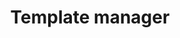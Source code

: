 ---
layout: doc
permalink: /doc/template-manager/
redirect_to: https://doc.qubes-os.org/en/latest/developer/system/template-manager.html
title: Template manager
---